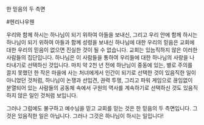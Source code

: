한 믿음의 두 측면

#헨리나우웬

우리와 함께 하시는 하나님이 되기 위하여 아들을 보내신, 그리고 우리 안에 함께 하시는 하나님이 되기 위하여 아들과 함께 성령을 보내신 하나님에 대한 우리의 믿음은 교회에 대한 우리의 믿음이 없으면 진실한 것이 될 수 없습니다. 교회는 있늠직하지 않은 이러한 사람들의 집단입니다. 하나님은 이 사람들을 통하여 우리들에 대한 하나님의 사랑을 나타내기로 선택하신 것입니다. 마치 약 2천 년 전에 하난님이 중동에 있는, 별로 주의를 끌지 못했던 한 작은 마을에 사는 처녀에게서 인간이 되기로 선택한 것이 있음직한 일이 아니었던 것처럼, 하나님이 논쟁과 선입견, 권력 투쟁, 그리고 파워 게임으로 끊임없이 분열되어 있는 사람들의 공동체 속에서 구원의 역사를 계속하기로 선택하신 것도 있음직하지 않은 일인 것처럼 보입니다.

그러나 그럼에도 불구하고 예수님을 믿고 교회를 믿는 것은 한 믿음의 두 측면입니다. 그것은 있음직한 일은 아닙니다. 그러나 그것은 하나님이 하시는 일입니다!
